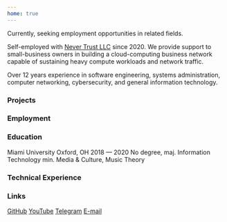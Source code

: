 ```yaml
---
home: true
---
```

<script setup>
import Projects from './components/Projects.vue';
import Employment from './components/Employment.vue';
import TechnicalExperience from './components/TechnicalExperience.vue';
</script>

Currently, seeking employment opportunities in related fields.

Self-employed with [Never Trust LLC](https://nevertrustllc.com) since 2020. We provide support to small-business owners 
in building a cloud-computing business network capable of sustaining heavy compute workloads and network traffic.

Over 12 years experience in software engineering, 
systems administration,
computer networking, 
cybersecurity, 
and general information technology.

### Projects
<Projects />

### Employment
<Employment />

### Education
<div class="p-2 flex flex-col gap-2">
  <span class="text-left">
    <span class="font-display font-bold text-lg">Miami University</span>
    <span class="ml-2 font-sans font-normal">Oxford, OH</span>
    <span class="ml-2 text-sm text-neutral-600 dark:text-neutral-400">2018 &mdash; 2020</span>
  </span>
  <span class="font-mono indent-8 text-sm text-neutral-600 dark:text-neutral-400">No degree, maj. Information Technology min. Media & Culture, Music Theory</span>
</div>

### Technical Experience
<TechnicalExperience />

### Links
<span class="flex flex-row justify-between">
<a class="font-mono text-sm" href="https://github.com/possiblemeatball" target="_blank">GitHub</a>
<a class="font-mono text-sm" href="https://youtube.com/@possiblemeatball" target="_blank">YouTube</a>
<a class="font-mono text-sm" href="https://t.me/possiblemeatball" target="_blank">Telegram</a>
<a class="font-mono text-sm" href="mailto:meatball@manthrowshat.net" target="_blank">E-mail</a>
</span>